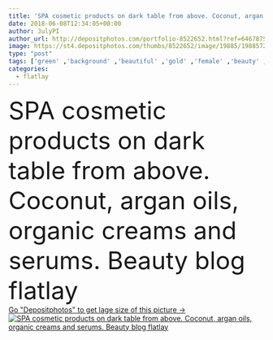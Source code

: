 ```yaml
---
title: 'SPA cosmetic products on dark table from above. Coconut, argan oils, organic creams and serums. Beauty blog flatlay'
date: 2018-06-08T12:34:05+00:00
author: JulyPI
author_url: http://depositphotos.com/portfolio-8522652.html?ref=64678756
image: https://st4.depositphotos.com/thumbs/8522652/image/19885/198857236/api_thumb_450.jpg?forcejpeg=true
type: "post"
tags: ['green' ,'background' ,'beautiful' ,'gold' ,'female' ,'beauty' ,'oil' ,'natural' ,'cream' ,'coconut' ,'face' ,'care' ,'dark' ,'hand' ,'gray' ,'skin' ,'product' ,'woman' ,'organic' ,'cosmetic' ,'skincare' ,'bath' ,'bathroom' ,'body' ,'bottle' ,'lotion' ,'spa' ,'treatment' ,'toner' ,'mask' ,'serum' ,'jar' ,'above' ,'wrinkle' ,'clay' ,'massage' ,'butter' ,'blog' ,'essential' ,'balm' ,'minimal' ,'blogger' ,'anti aging' ,'argan' ,'still life' ,'top view' ,'anti ageing' ,'self love' ,'flat lay' ,'flatlay' ]
categories: 
  - flatlay
---
```

<div aling="center">
            <font size="60"> SPA cosmetic products on dark table from above. Coconut, argan oils, organic creams and serums. Beauty blog flatlay</font>   
</div>
<div>
    <a href='https://depositphotos.com/198857236/stock-photo-spa-cosmetic-products-dark-table.html?ref=64678756' target=_blank > Go "Depositphotos" to get lage size of this picture ->
        <img href='https://depositphotos.com/198857236/stock-photo-spa-cosmetic-products-dark-table.html?ref=64678756' src='https://st4.depositphotos.com/8522652/19885/i/950/depositphotos_198857236-stock-photo-spa-cosmetic-products-dark-table.jpg?forcejpeg=true' alt='SPA cosmetic products on dark table from above. Coconut, argan oils, organic creams and serums. Beauty blog flatlay' >
    </a>
</div>
